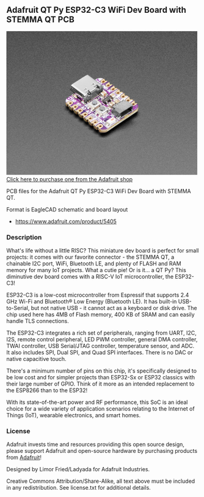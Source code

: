 ## Adafruit QT Py ESP32-C3 WiFi Dev Board with STEMMA QT PCB

<a href="http://www.adafruit.com/products/5405"><img src="assets/5405.jpg?raw=true" width="500px"><br/>
Click here to purchase one from the Adafruit shop</a>

PCB files for the Adafruit QT Py ESP32-C3 WiFi Dev Board with STEMMA QT. 

Format is EagleCAD schematic and board layout
* https://www.adafruit.com/product/5405

### Description

What's life without a little RISC? This miniature dev board is perfect for small projects: it comes with our favorite connector - the STEMMA QT, a chainable I2C port, WiFi, Bluetooth LE, and plenty of FLASH and RAM memory for many IoT projects. What a cutie pie! Or is it... a QT Py? This diminutive dev board comes with a RISC-V IoT microcontroller, the ESP32-C3!

ESP32-C3 is a low-cost microcontroller from Espressif that supports 2.4 GHz Wi-Fi and Bluetooth® Low Energy (Bluetooth LE). It has built-in USB-to-Serial, but not native USB - it cannot act as a keyboard or disk drive. The chip used here has 4MB of Flash memory, 400 KB of SRAM and can easily handle TLS connections.

The ESP32-C3 integrates a rich set of peripherals, ranging from UART, I2C, I2S, remote control peripheral, LED PWM controller, general DMA controller, TWAI controller, USB Serial/JTAG controller, temperature sensor, and ADC. It also includes SPI, Dual SPI, and Quad SPI interfaces. There is no DAC or native capacitive touch.

There's a minimum number of pins on this chip, it's specifically designed to be low cost and for simpler projects than ESP32-Sx or ESP32 classics with their large number of GPIO. Think of it more as an intended replacement to the ESP8266 than to the ESP32!

With its state-of-the-art power and RF performance, this SoC is an ideal choice for a wide variety of application scenarios relating to the Internet of Things (IoT), wearable electronics, and smart homes.

### License

Adafruit invests time and resources providing this open source design, please support Adafruit and open-source hardware by purchasing products from [Adafruit](https://www.adafruit.com)!

Designed by Limor Fried/Ladyada for Adafruit Industries.

Creative Commons Attribution/Share-Alike, all text above must be included in any redistribution. 
See license.txt for additional details.
